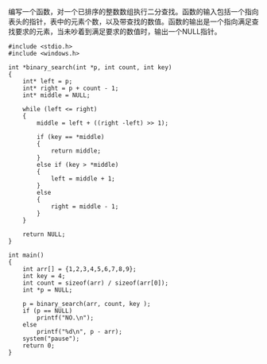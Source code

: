 编写一个函数，对一个已排序的整数数组执行二分查找。函数的输入包括一个指向表头的指针，表中的元素个数，以及带查找的数值。函数的输出是一个指向满足查找要求的元素，当未吵着到满足要求的数值时，输出一个NULL指针。


```
#include <stdio.h>
#include <windows.h>

int *binary_search(int *p, int count, int key)
{
	int* left = p;
	int* right = p + count - 1;
	int* middle = NULL;

	while (left <= right)
	{
		middle = left + ((right -left) >> 1);

		if (key == *middle)
		{
			return middle;
		}
		else if (key > *middle)
		{
			left = middle + 1;
		}
		else
		{
			right = middle - 1;
		}
	}

	return NULL;
}

int main()
{
	int arr[] = {1,2,3,4,5,6,7,8,9};
	int key = 4;
	int count = sizeof(arr) / sizeof(arr[0]);
	int *p = NULL;

	p = binary_search(arr, count, key );
	if (p == NULL)
		printf("NO.\n");
	else
		printf("%d\n", p - arr);
	system("pause");
	return 0;
}
```